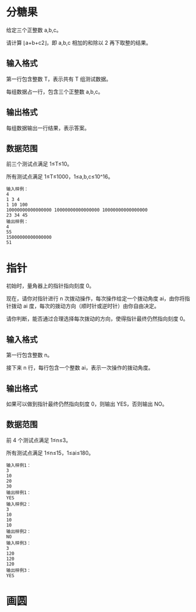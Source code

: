# 分糖果
给定三个正整数 a,b,c。

请计算 ⌊a+b+c2⌋，即 a,b,c 相加的和除以 2 再下取整的结果。

## 输入格式
第一行包含整数 T，表示共有 T 组测试数据。

每组数据占一行，包含三个正整数 a,b,c。

## 输出格式
每组数据输出一行结果，表示答案。

## 数据范围
前三个测试点满足 1≤T≤10。

所有测试点满足 1≤T≤1000，1≤a,b,c≤10^16。
```
输入样例：
4
1 3 4
1 10 100
10000000000000000 10000000000000000 10000000000000000
23 34 45
输出样例：
4
55
15000000000000000
51
```

# 指针
初始时，量角器上的指针指向刻度 0。

现在，请你对指针进行 n 次拨动操作，每次操作给定一个拨动角度 ai，由你将指针拨动 ai 度，每次的拨动方向（顺时针或逆时针）由你自由决定。

请你判断，能否通过合理选择每次拨动的方向，使得指针最终仍然指向刻度 0。

## 输入格式
第一行包含整数 n。

接下来 n 行，每行包含一个整数 ai，表示一次操作的拨动角度。

## 输出格式
如果可以做到指针最终仍然指向刻度 0，则输出 YES，否则输出 NO。

## 数据范围
前 4 个测试点满足 1≤n≤3。

所有测试点满足 1≤n≤15，1≤ai≤180。
```
输入样例1：
3
10
20
30
输出样例1：
YES
输入样例2：
3
10
10
10
输出样例2：
NO
输入样例3：
3
120
120
120
输出样例3：
YES
```

# 画圆
